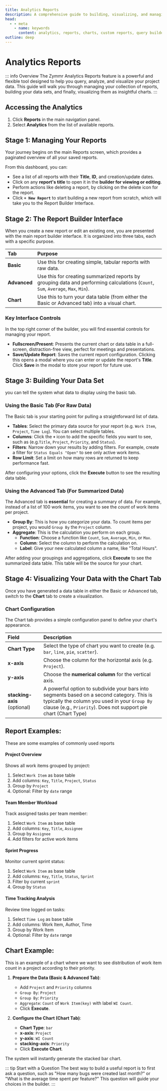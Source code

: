 ```yaml
---
title: Analytics Reports
description: A comprehensive guide to building, visualizing, and managing custom reports and charts using the Zymmr Analytics builder.
head:
  - - meta
    - name: keywords
      content: analytics, reports, charts, custom reports, query builder, data visualization, zymmr
outline: deep
---
```


# Analytics Reports

::: info Overview
The Zymmr Analytics Reports feature is a powerful and flexible tool designed to help you query, analyze, and visualize your project data. This guide will walk you through managing your collection of reports, building your data sets, and finally, visualizing them as insightful charts.
:::

## Accessing the Analytics
1. Click **Reports** in the main navigation panel.
2. Select **Analytics** from the list of available reports.

## Stage 1: Managing Your Reports

Your journey begins on the main Reports screen, which provides a paginated overview of all your saved reports.


From this dashboard, you can:
-   See a list of all reports with their **Title**, **ID**, and creation/update dates.
-   Click on any **report's title** to open it in the **builder for viewing or editing**.
-   Perform actions like deleting a report, by clicking on the delete icon for the report.
-   Click **`+ New Report`** to start building a new report from scratch, which will take you to the Report Builder Interface.


## Stage 2: The Report Builder Interface

When you create a new report or edit an existing one, you are presented with the main report builder interface. It is organized into three tabs, each with a specific purpose.

| Tab        | Purpose                                                                                              |
| :--------- | :--------------------------------------------------------------------------------------------------- |
| **Basic**  | Use this for creating simple, tabular reports with raw data.                           |
| **Advanced** | Use this for creating summarized reports by grouping data and performing calculations (`Count`, `Sum`, `Average`, `Max`, `Min`). |
| **Chart**    | Use this to turn your data table (from either the Basic or Advanced tab) into a visual chart.        |

### Key Interface Controls
In the top right corner of the builder, you will find essential controls for managing your report.

-   **Fullscreen/Present**: Presents the current chart or data table in a full-screen, distraction-free view, perfect for meetings and presentations.
-   **Save/Update Report**: Saves the current report configuration. Clicking this opens a modal where you can enter or update the report's **Title**. Click **Save** in the modal to store your report for future use.


## Stage 3: Building Your Data Set

you can tell the system what data to display using the basic tab.

### Using the Basic Tab (For Raw Data)
The Basic tab is your starting point for pulling a straightforward list of data.

-   **Tables**: Select the primary data source for your report (e.g. `Work Item`, `Project`, `Time Log`). You can select multiple tables.
-   **Columns**: Click the **`+`** icon to add the specific fields you want to see, such as (e.g.`Title`, `Project`, `Priority`, and `Status`).
-   **Filters**: Narrow down your results by adding filters. For example, create a filter for `Status Equals "Open"` to see only active work items.
-   **Row Limit**: Set a limit on how many rows are returned to keep performance fast.

After configuring your options, click the **Execute** button to see the resulting data table.

### Using the Advanced Tab (For Summarized Data)
The Advanced tab is **essential** for creating a summary of data. For example, instead of a list of 100 work items, you want to see the *count* of work items per project.

-   **Group By**: This is how you categorize your data. To count items per project, you would `Group By` the `Project` column.
-   **Aggregate**: This is the calculation you perform on each group.
    -   **Function**: Choose a function like `Count`, `Sum`, `Average`, `Min`, or `Max`.
    -   **Column**: Select the column to perform the calculation on.
    -   **Label**: Give your new calculated column a name, like "Total Hours".

After adding your groupings and aggregations, click **Execute** to see the summarized data table. This table will be the source for your chart.


## Stage 4: Visualizing Your Data with the Chart Tab

Once you have generated a data table in either the Basic or Advanced tab, switch to the **Chart** tab to create a visualization.

### Chart Configuration
The Chart tab provides a simple configuration panel to define your chart's appearance.

| Field             | Description                                                                                                   |
| :---------------- | :------------------------------------------------------------------------------------------------------------ |
| **Chart Type**    | Select the type of chart you want to create (e.g. `bar`, `line`, `pie`, `scatter`).                          |
| **x-axis**        | Choose the column for the horizontal axis (e.g. `Project`). |
| **y-axis**        | Choose the **numerical column** for the vertical axis. |
| **stacking-axis** (optional) | A powerful option to subdivide your bars into segments based on a second category. This is typically the column you used in your `Group By` clause (e.g., `Priority`). Does not support pie chart (Chart Type)|



## Report Examples:
These are some examples of commonly used reports

#### Project Overview
Shows all work items grouped by project:
1. Select `Work Item` as base table
2. Add columns: `Key`, `Title`, `Project`, `Status`
3. Group by `Project`
4. Optional: Filter by `date` range

#### Team Member Workload
Track assigned tasks per team member:
1. Select `Work Item` as base table
2. Add columns: `Key`, `Title`, `Assignee`
3. Group by `Assignee`
4. Add filters for active work items

#### Sprint Progress
Monitor current sprint status:
1. Select `Work Item` as base table
2. Add columns: `Key`, `Title`, `Status`, `Sprint`
3. Filter by current `sprint`
4. Group by `Status`

#### Time Tracking Analysis
Review time logged on tasks:
1. Select `Time Log` as base table
2. Add columns: Work Item, Author, Time
3. Group by Work Item
4. Optional: Filter by `date` range

## Chart Example:
This is an example of a chart where we want to see distribution of work item count in a project according to their priority.

1.  **Prepare the Data (Basic & Advanced Tab)**:
    -   Add `Project` and `Priority` columns
    -   `Group By`: `Project`
    -   `Group By`: `Priority`
    -   `Aggregate`: `Count` of `Work Item(key)` with label `WI Count`.
    -   Click **Execute**.

2.  **Configure the Chart (Chart Tab)**:
    -   **Chart Type**: `bar`
    -   **x-axis**: `Project`
    -   **y-axis**: `WI Count`
    -   **stacking-axis**: `Priority`
    -   Click **Execute Chart**.

The system will instantly generate the stacked bar chart.

::: tip Start with a Question
The best way to build a useful report is to first ask a question, such as "How many bugs were created last month?" or "What is the average time spent per feature?" This question will guide your choices in the builder.
:::
